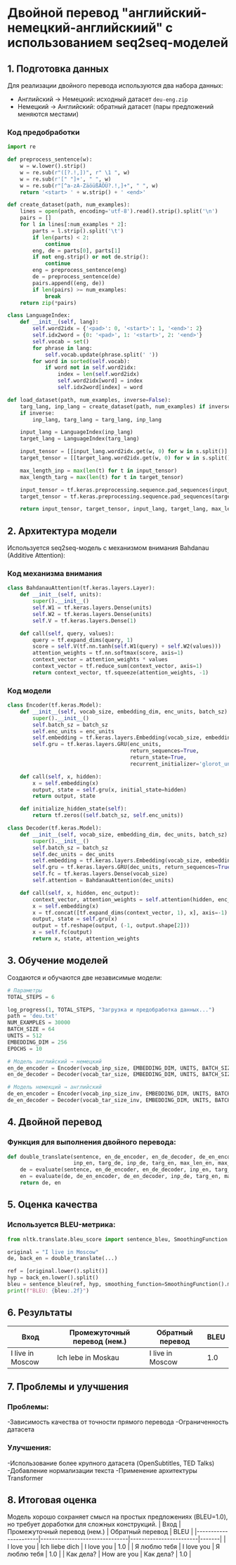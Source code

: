 # Двойной перевод "английский-немецкий-английскиий" с использованием seq2seq-моделей

## 1. Подготовка данных
Для реализации двойного перевода используются два набора данных:
- Английский → Немецкий: исходный датасет `deu-eng.zip`
- Немецкий → Английский: обратный датасет (пары предложений меняются местами)

### Код предобработки
```python
import re

def preprocess_sentence(w):
    w = w.lower().strip()
    w = re.sub(r"([?.!,])", r" \1 ", w)
    w = re.sub(r'[" "]+', " ", w)
    w = re.sub(r"[^a-zA-ZäöüßÄÖÜ?.!,]+", " ", w)
    return '<start> ' + w.strip() + ' <end>'

def create_dataset(path, num_examples):
    lines = open(path, encoding='utf-8').read().strip().split('\n')
    pairs = []
    for l in lines[:num_examples * 2]:
        parts = l.strip().split('\t')
        if len(parts) < 2:
            continue
        eng, de = parts[0], parts[1]
        if not eng.strip() or not de.strip():
            continue
        eng = preprocess_sentence(eng)
        de = preprocess_sentence(de)
        pairs.append((eng, de))
        if len(pairs) >= num_examples:
            break
    return zip(*pairs)

class LanguageIndex:
    def __init__(self, lang):
        self.word2idx = {'<pad>': 0, '<start>': 1, '<end>': 2}
        self.idx2word = {0: '<pad>', 1: '<start>', 2: '<end>'}
        self.vocab = set()
        for phrase in lang:
            self.vocab.update(phrase.split(' '))
        for word in sorted(self.vocab):
            if word not in self.word2idx:
                index = len(self.word2idx)
                self.word2idx[word] = index
                self.idx2word[index] = word

def load_dataset(path, num_examples, inverse=False):
    targ_lang, inp_lang = create_dataset(path, num_examples) if inverse else create_dataset(path, num_examples)
    if inverse:
        inp_lang, targ_lang = targ_lang, inp_lang

    input_lang = LanguageIndex(inp_lang)
    target_lang = LanguageIndex(targ_lang)

    input_tensor = [[input_lang.word2idx.get(w, 0) for w in s.split()] for s in inp_lang]
    target_tensor = [[target_lang.word2idx.get(w, 0) for w in s.split()] for s in targ_lang]

    max_length_inp = max(len(t) for t in input_tensor)
    max_length_targ = max(len(t) for t in target_tensor)

    input_tensor = tf.keras.preprocessing.sequence.pad_sequences(input_tensor, maxlen=max_length_inp, padding='post')
    target_tensor = tf.keras.preprocessing.sequence.pad_sequences(target_tensor, maxlen=max_length_targ, padding='post')

    return input_tensor, target_tensor, input_lang, target_lang, max_length_inp, max_length_targ
```
## 2. Архитектура модели
Используется seq2seq-модель с механизмом внимания Bahdanau (Additive Attention):

### Код механизма внимания
```python
class BahdanauAttention(tf.keras.layers.Layer):
    def __init__(self, units):
        super().__init__()
        self.W1 = tf.keras.layers.Dense(units)
        self.W2 = tf.keras.layers.Dense(units)
        self.V = tf.keras.layers.Dense(1)

    def call(self, query, values):
        query = tf.expand_dims(query, 1)
        score = self.V(tf.nn.tanh(self.W1(query) + self.W2(values)))
        attention_weights = tf.nn.softmax(score, axis=1)
        context_vector = attention_weights * values
        context_vector = tf.reduce_sum(context_vector, axis=1)
        return context_vector, tf.squeeze(attention_weights, -1)
```
### Код модели
```python
class Encoder(tf.keras.Model):
    def __init__(self, vocab_size, embedding_dim, enc_units, batch_sz):
        super().__init__()
        self.batch_sz = batch_sz
        self.enc_units = enc_units
        self.embedding = tf.keras.layers.Embedding(vocab_size, embedding_dim)
        self.gru = tf.keras.layers.GRU(enc_units,
                                       return_sequences=True,
                                       return_state=True,
                                       recurrent_initializer='glorot_uniform')

    def call(self, x, hidden):
        x = self.embedding(x)
        output, state = self.gru(x, initial_state=hidden)
        return output, state

    def initialize_hidden_state(self):
        return tf.zeros((self.batch_sz, self.enc_units))

class Decoder(tf.keras.Model):
    def __init__(self, vocab_size, embedding_dim, dec_units, batch_sz):
        super().__init__()
        self.batch_sz = batch_sz
        self.dec_units = dec_units
        self.embedding = tf.keras.layers.Embedding(vocab_size, embedding_dim)
        self.gru = tf.keras.layers.GRU(dec_units, return_sequences=True, return_state=True)
        self.fc = tf.keras.layers.Dense(vocab_size)
        self.attention = BahdanauAttention(dec_units)

    def call(self, x, hidden, enc_output):
        context_vector, attention_weights = self.attention(hidden, enc_output)
        x = self.embedding(x)
        x = tf.concat([tf.expand_dims(context_vector, 1), x], axis=-1)
        output, state = self.gru(x)
        output = tf.reshape(output, (-1, output.shape[2]))
        x = self.fc(output)
        return x, state, attention_weights
```
## 3. Обучение моделей
Создаются и обучаются две независимые модели:

```python
# Параметры
TOTAL_STEPS = 6

log_progress(1, TOTAL_STEPS, "Загрузка и предобработка данных...")
path = 'deu.txt'
NUM_EXAMPLES = 30000
BATCH_SIZE = 64
UNITS = 512
EMBEDDING_DIM = 256
EPOCHS = 10

# Модель английский → немецкий
en_de_encoder = Encoder(vocab_inp_size, EMBEDDING_DIM, UNITS, BATCH_SIZE)
en_de_decoder = Decoder(vocab_tar_size, EMBEDDING_DIM, UNITS, BATCH_SIZE)

# Модель немекций → английский
de_en_encoder = Encoder(vocab_inp_size_inv, EMBEDDING_DIM, UNITS, BATCH_SIZE)
de_en_decoder = Decoder(vocab_tar_size_inv, EMBEDDING_DIM, UNITS, BATCH_SIZE)
```
## 4. Двойной перевод
### Функция для выполнения двойного перевода:

```python
def double_translate(sentence, en_de_encoder, en_de_decoder, de_en_encoder, de_en_decoder,
                     inp_en, targ_de, inp_de, targ_en, max_len_en, max_len_de, units):
    de = evaluate(sentence, en_de_encoder, en_de_decoder, inp_en, targ_de, max_len_en, max_len_de, units)
    en = evaluate(de, de_en_encoder, de_en_decoder, inp_de, targ_en, max_len_de, max_len_en, units)
    return de, en
```
## 5. Оценка качества
### Используется BLEU-метрика:

```python
from nltk.translate.bleu_score import sentence_bleu, SmoothingFunction

original = "I live in Moscow"
de, back_en = double_translate(...)

ref = [original.lower().split()]
hyp = back_en.lower().split()
bleu = sentence_bleu(ref, hyp, smoothing_function=SmoothingFunction().method1)
print(f"BLEU: {bleu:.2f}")
```
## 6. Результаты
| Вход                 | Промежуточный перевод (нем.)  | Обратный перевод       | BLEU  |
|----------------------|-------------------------------|------------------------|-------|
| I live in Moscow     | Ich lebe in Moskau            | I live in Moscow       | 1.0   |
## 7. Проблемы и улучшения
### Проблемы:
-Зависимость качества от точности прямого перевода
-Ограниченность датасета

### Улучшения:
-Использование более крупного датасета (OpenSubtitles, TED Talks)
-Добавление нормализации текста
-Применение архитектуры Transformer

## 8. Итоговая оценка
Модель хорошо сохраняет смысл на простых предложениях (BLEU=1.0), но требует доработки для сложных конструкций.
| Вход                 | Промежуточный перевод (нем.)  | Обратный перевод       | BLEU  |
|----------------------|-------------------------------|------------------------|-------|
| I love you           | Ich liebe dich                | I love you             | 1.0   |
| Я люблю тебя         | I love you                    | Я люблю тебя           | 1.0   |
| Как дела?            | How are you                   | Как дела?              | 1.0   |
